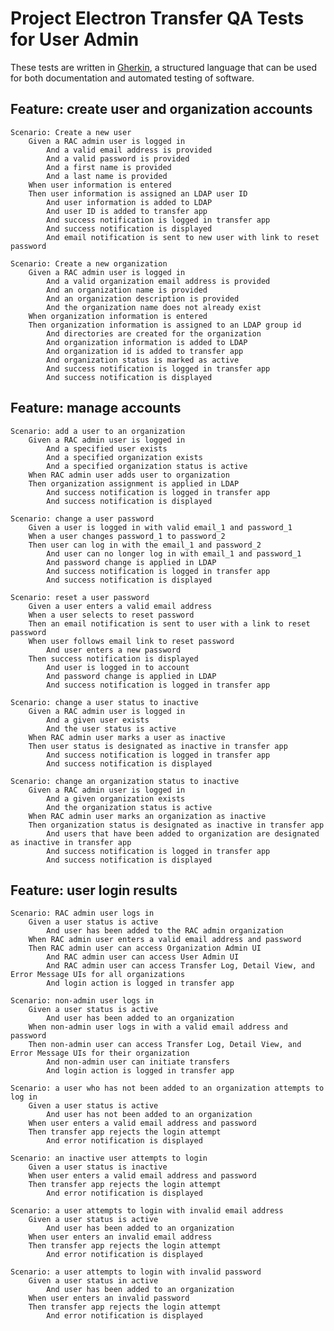 # Project Electron Transfer QA Tests for User Admin

These tests are written in [Gherkin](https://github.com/cucumber/cucumber/wiki/Gherkin), a structured language that can be used for both documentation and automated testing of software.

## Feature: create user and organization accounts

	Scenario: Create a new user
		Given a RAC admin user is logged in
			And a valid email address is provided
			And a valid password is provided
			And a first name is provided
			And a last name is provided
		When user information is entered
		Then user information is assigned an LDAP user ID
			And user information is added to LDAP
			And user ID is added to transfer app
			And success notification is logged in transfer app
			And success notification is displayed
			And email notification is sent to new user with link to reset password

	Scenario: Create a new organization
		Given a RAC admin user is logged in
			And a valid organization email address is provided
			And an organization name is provided
			And an organization description is provided
			And the organization name does not already exist
		When organization information is entered
		Then organization information is assigned to an LDAP group id
			And directories are created for the organization
			And organization information is added to LDAP
			And organization id is added to transfer app
			And organization status is marked as active
			And success notification is logged in transfer app
			And success notification is displayed

## Feature: manage accounts

	Scenario: add a user to an organization
		Given a RAC admin user is logged in
			And a specified user exists
			And a specified organization exists
			And a specified organization status is active
		When RAC admin user adds user to organization
		Then organization assignment is applied in LDAP
			And success notification is logged in transfer app
			And success notification is displayed

	Scenario: change a user password
		Given a user is logged in with valid email_1 and password_1
		When a user changes password_1 to password_2
		Then user can log in with the email_1 and password_2
			And user can no longer log in with email_1 and password_1
			And password change is applied in LDAP
			And success notification is logged in transfer app
			And success notification is displayed

	Scenario: reset a user password
		Given a user enters a valid email address
		When a user selects to reset password
		Then an email notification is sent to user with a link to reset password
		When user follows email link to reset password
			And user enters a new password
		Then success notification is displayed
			And user is logged in to account
			And password change is applied in LDAP
			And success notification is logged in transfer app

	Scenario: change a user status to inactive
		Given a RAC admin user is logged in
			And a given user exists
			And the user status is active
		When RAC admin user marks a user as inactive
		Then user status is designated as inactive in transfer app
			And success notification is logged in transfer app
			And success notification is displayed

	Scenario: change an organization status to inactive
		Given a RAC admin user is logged in
			And a given organization exists
			And the organization status is active
		When RAC admin user marks an organization as inactive
		Then organization status is designated as inactive in transfer app
			And users that have been added to organization are designated as inactive in transfer app
			And success notification is logged in transfer app
			And success notification is displayed

## Feature: user login results

	Scenario: RAC admin user logs in
		Given a user status is active
			And user has been added to the RAC admin organization
		When RAC admin user enters a valid email address and password
		Then RAC admin user can access Organization Admin UI
			And RAC admin user can access User Admin UI
			And RAC admin user can access Transfer Log, Detail View, and Error Message UIs for all organizations
			And login action is logged in transfer app

	Scenario: non-admin user logs in
		Given a user status is active
			And user has been added to an organization
		When non-admin user logs in with a valid email address and password
		Then non-admin user can access Transfer Log, Detail View, and Error Message UIs for their organization
			And non-admin user can initiate transfers
			And login action is logged in transfer app

	Scenario: a user who has not been added to an organization attempts to log in
		Given a user status is active
			And user has not been added to an organization
		When user enters a valid email address and password
		Then transfer app rejects the login attempt
			And error notification is displayed

	Scenario: an inactive user attempts to login
		Given a user status is inactive
		When user enters a valid email address and password
		Then transfer app rejects the login attempt
		 	And error notification is displayed

	Scenario: a user attempts to login with invalid email address
		Given a user status is active
			And user has been added to an organization
		When user enters an invalid email address
		Then transfer app rejects the login attempt
			And error notification is displayed

	Scenario: a user attempts to login with invalid password
		Given a user status in active
			And user has been added to an organization
		When user enters an invalid password
		Then transfer app rejects the login attempt
			And error notification is displayed
